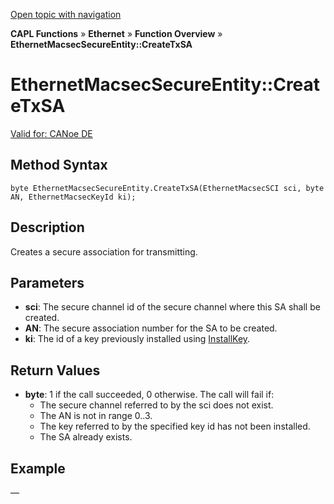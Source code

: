 [Open topic with navigation](../../../../../CANoeDEFamily.htm#Topics/CAPLFunctions/IP/Methods/CAPLfunctionCreateTxSA.md)

**CAPL Functions** » **Ethernet** » **Function Overview** » **EthernetMacsecSecureEntity::CreateTxSA**

# EthernetMacsecSecureEntity::CreateTxSA

[Valid for: CANoe DE](../../../Shared/FeatureAvailability.md)

## Method Syntax

```plaintext
byte EthernetMacsecSecureEntity.CreateTxSA(EthernetMacsecSCI sci, byte AN, EthernetMacsecKeyId ki);
```

## Description

Creates a secure association for transmitting.

## Parameters

- **sci**: The secure channel id of the secure channel where this SA shall be created.
- **AN**: The secure association number for the SA to be created.
- **ki**: The id of a key previously installed using [InstallKey](CAPLfunctionInstallKey.md).

## Return Values

- **byte**: 1 if the call succeeded, 0 otherwise. The call will fail if:
  - The secure channel referred to by the sci does not exist.
  - The AN is not in range 0..3.
  - The key referred to by the specified key id has not been installed.
  - The SA already exists.

## Example

—
